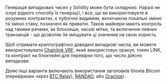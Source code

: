 Генерація випадкових чисел у Solidity може бути складною. Наразі не існує рідного способу їх генерації, і все, що ви використовуєте в розумних контрактах, є публічно видимим, включаючи локальні змінні та змінні стану, позначені як приватні. Також майнери мають контроль над такими речами, як блокхеши, часові мітки, та включення певних транзакцій - що дозволяє їм зміщувати ці значення на свою користь.

Щоб отримати криптографічно доведені випадкові числа, ви можете використовувати [Chainlink VRF](https://docs.chain.link/docs/get-a-random-number), який використовує оракул, токен LINK, та контракт на блокчейні для перевірки того, що число дійсно випадкове.

Деякі інші варіанти включають використання заголовків блоків Bitcoin (перевірених через [BTC Relay](http://btcrelay.org)), [RANDAO](https://github.com/randao/randao), або [Oraclize](http://www.oraclize.it/)).
